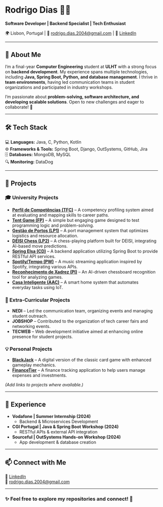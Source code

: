 # **Rodrigo Dias** 👨‍💻  
**Software Developer | Backend Specialist | Tech Enthusiast**  

🌍 Lisbon, Portugal | 📩 rodrigo.dias.2004@gmail.com | 🔗 [LinkedIn](https://www.linkedin.com/in/rodrigo-dias3/)  

---

## **👋 About Me**  
I’m a final-year **Computer Engineering** student at **ULHT** with a strong focus on **backend development**. My experience spans multiple technologies, including **Java, Spring Boot, Python, and database management**. I thrive in **team environments**, having led communication teams in student organizations and participated in industry workshops.  

I’m passionate about **problem-solving, software architecture, and developing scalable solutions**. Open to new challenges and eager to collaborate! 🚀  

---

## **🛠 Tech Stack**  
💻 **Languages:** Java, C, Python, Kotlin  
⚙️ **Frameworks & Tools:** Spring Boot, Django, OutSystems, GitHub, Jira  
🗄 **Databases:** MongoDB, MySQL  
🔍 **Monitoring:** DataDog  

---

## **📌 Projects**  

### **🎓 University Projects**  
- **[Perfil de Competências (TFC)]()** – A competency profiling system aimed at evaluating and mapping skills to career paths.  
- **[Tent Game (FP)]()** – A simple but engaging game designed to test programming logic and problem-solving.  
- **[Gestão de Portos (LP1)]()** – A port management system that optimizes logistics and resource allocation.  
- **[DEISI Chess (LP2)]()** – A chess-playing platform built for DEISI, integrating AI-based move predictions.  
- **[Spring Elsa (CD)]()** – A backend application utilizing Spring Boot to provide RESTful API services.  
- **[Spotily/Tempo (PW)]()** – A music streaming application inspired by Spotify, integrating various APIs.  
- **[Reconhecimento de Xadrez (PI)]()** – An AI-driven chessboard recognition tool for analyzing games.  
- **[Casa Inteligente (AAC)]()** – A smart home system that automates everyday tasks using IoT.  

### **🔹 Extra-Curricular Projects**  
- **NEDI** – Led the communication team, organizing events and managing student outreach.  
- **JOBSHOP** – Contributed to the organization of tech career fairs and networking events.  
- **TECWEB** – Web development initiative aimed at enhancing online presence for student projects.  

### **💡 Personal Projects**  
- **[BlackJack]()** – A digital version of the classic card game with enhanced gameplay mechanics.  
- **[FinanceTier]()** – A finance tracking application to help users manage expenses and investments.  

_(Add links to projects where available.)_  

---

## **💼 Experience**  
- **Vodafone | Summer Internship (2024)**  
  - Backend & Microservices Development  
- **CGI Portugal | Java & Spring Boot Workshop (2024)**  
  - RESTful APIs & external API integration  
- **Sourceful | OutSystems Hands-on Workshop (2024)**  
  - App development & database creation  

---

## **📫 Connect with Me**  
🔗 [LinkedIn](https://www.linkedin.com/in/rodrigo-dias3/)  
📧 rodrigo.dias.2004@gmail.com  

---

### ✨ Feel free to explore my repositories and connect! 🚀  
